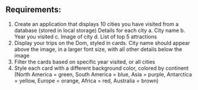 ## Requirements:
1. Create an application that displays 10 cities you have visited from a database (stored in local storage)
Details for each city
a.    City name
b.    Year you visited
c.    Image of city
d.    List of top 5 attractions
1. Display your trips on the Dom, styled in cards. City name should appear above the image, in a larger font size, with all other details below the image
1. Filter the cards based on specific year visited, or all cities
1. Style each card with a different background color, colored by continent (North America = green, South America = blue, Asia = purple, Antarctica = yellow, Europe = orange, Africa = red, Australia = brown)
